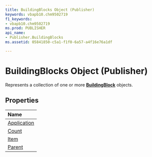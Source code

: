 ```yaml
---
title: BuildingBlocks Object (Publisher)
keywords: vbapb10.chm9502719
f1_keywords:
- vbapb10.chm9502719
ms.prod: PUBLISHER
api_name:
- Publisher.BuildingBlocks
ms.assetid: 05841850-c5a1-f1f0-6a57-a4f16e76a1df

---
```



# BuildingBlocks Object (Publisher)

Represents a collection of one or more  **[BuildingBlock](buildingblock-object-publisher.md)** objects.
 


## Properties



|**Name**|
|:-----|
|[Application](buildingblocks.application-property-publisher.md)|
|[Count](buildingblocks.count-property-publisher.md)|
|[Item](buildingblocks.item-property-publisher.md)|
|[Parent](buildingblocks.parent-property-publisher.md)|

